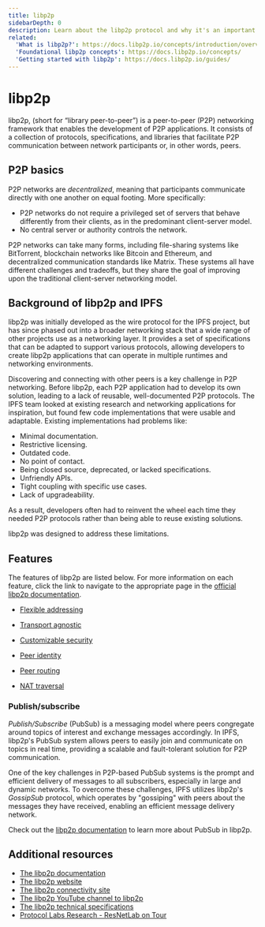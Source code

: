 ```yaml
---
title: libp2p
sidebarDepth: 0
description: Learn about the libp2p protocol and why it's an important ingredient in how IPFS works.
related:
  'What is libp2p?': https://docs.libp2p.io/concepts/introduction/overview/
  'Foundational libp2p concepts': https://docs.libp2p.io/concepts/
  'Getting started with libp2p': https://docs.libp2p.io/guides/
---
```


# libp2p

libp2p, (short for “library peer-to-peer”) is a peer-to-peer (P2P) networking framework that enables the development of P2P applications. It consists of a collection of protocols, specifications, and libraries that facilitate P2P communication between network participants or, in other words, peers.

## P2P basics

P2P networks are _decentralized_, meaning that participants communicate directly with one another on equal footing. More specifically:

 - P2P networks do not require a privileged set of servers that behave differently from their clients, as in the predominant client-server model.
 - No central server or authority controls the network.


P2P networks can take many forms, including file-sharing systems like BitTorrent, blockchain networks like Bitcoin and Ethereum, and decentralized communication standards like Matrix. These systems all have different challenges and tradeoffs,
but they share the goal of improving upon the traditional client-server networking model.

## Background of libp2p and IPFS

libp2p was initially developed as the wire protocol for the IPFS project, but has since phased out into a broader networking stack that a wide range of other projects use as a networking layer. It provides a set of specifications that can be adapted to support various protocols, allowing developers to create libp2p applications that can operate in multiple runtimes and networking environments.

Discovering and connecting with other peers is a key challenge in P2P networking. Before libp2p, each P2P application had to develop its own solution, leading to a lack of reusable, well-documented P2P protocols. The IPFS team looked at existing research and networking applications for inspiration, but found few code implementations that were usable and adaptable. Existing implementations had problems like:

- Minimal documentation.
- Restrictive licensing.
- Outdated code.
- No point of contact.
- Being closed source, deprecated, or lacked specifications.
- Unfriendly APIs.
- Tight coupling with specific use cases.
- Lack of upgradeability.

As a result, developers often had to reinvent the wheel each time they needed P2P protocols rather than being able to reuse existing solutions.

libp2p was designed to address these limitations.

## Features

The features of libp2p are listed below. For more information on each feature, click the link to navigate to the appropriate page in the [official libp2p documentation](https://docs.libp2p.io).

- [Flexible addressing](https://docs.libp2p.io/concepts/addressing/)

- [Transport agnostic](https://docs.libp2p.io/concepts/transports/overview/)

- [Customizable security](https://docs.libp2p.io/concepts/secure-comm/overview/)

- [Peer identity](https://docs.libp2p.io/concepts/fundamentals/peers/#peer-id)

- [Peer routing](https://docs.libp2p.io/concepts/appendix/glossary/#peer-routing)

- [NAT traversal](https://docs.libp2p.io/concepts/nat/)

### Publish/subscribe

_Publish/Subscribe_ (PubSub) is a messaging model where peers congregate around topics of interest and exchange messages accordingly. In IPFS, libp2p's PubSub system allows peers to easily join and communicate on topics in real time, providing a scalable and fault-tolerant solution for P2P communication.

One of the key challenges in P2P-based PubSub systems is the prompt and efficient delivery of messages to all subscribers, especially in large and dynamic networks. To overcome these challenges, IPFS utilizes libp2p's _GossipSub_ protocol, which operates by "gossiping" with peers about the messages they have received, enabling an efficient message delivery network.

Check out the [libp2p documentation](https://docs.libp2p.io/concepts/pubsub/overview/) to learn more about PubSub in libp2p.

## Additional resources

- [The libp2p documentation](https://docs.libp2p.io/)
- [The libp2p website](https://libp2p.io/)
- [The libp2p connectivity site](https://connectivity.libp2p.io/)
- [The libp2p YouTube channel to libp2p](https://www.youtube.com/@libp2p630)
- [The libp2p technical specifications](https://github.com/libp2p/specs)
- [Protocol Labs Research - ResNetLab on Tour](https://research.protocol.ai/tutorials/resnetlab-on-tour/)
